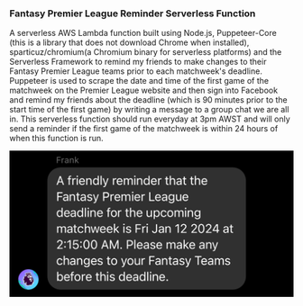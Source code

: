### Fantasy Premier League Reminder Serverless Function

A serverless AWS Lambda function built using Node.js, Puppeteer-Core (this is a library that does not download Chrome when installed), sparticuz/chromium(a Chromium binary for serverless platforms) and the Serverless Framework to remind my friends to make changes to their Fantasy Premier League teams prior to each matchweek's deadline. Puppeteer is used to scrape the date and time of the first game of the matchweek on the Premier League website and then sign into Facebook and remind my friends about the deadline (which is 90 minutes prior to the start time of the first game) by writing a message to a group chat we are all in. This serverless function should run everyday at 3pm AWST and will only send a reminder if the first game of the matchweek is within 24 hours of when this function is run.

![alt text](/public/reminder-message.jpg)
